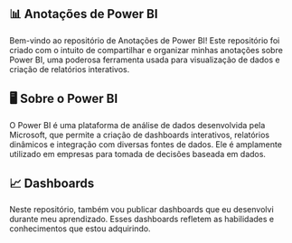 ## 📊 Anotações de Power BI
Bem-vindo ao repositório de Anotações de Power BI! Este repositório foi criado com o intuito de compartilhar e organizar minhas anotações sobre Power BI, uma poderosa ferramenta usada para visualização de dados e criação de relatórios interativos.

## 🖥️ Sobre o Power BI
O Power BI é uma plataforma de análise de dados desenvolvida pela Microsoft, que permite a criação de dashboards interativos, relatórios dinâmicos e integração com diversas fontes de dados. Ele é amplamente utilizado em empresas para tomada de decisões baseada em dados.

## 📈 Dashboards
Neste repositório, também vou publicar dashboards que eu desenvolvi durante meu aprendizado. Esses dashboards refletem as habilidades e conhecimentos que estou adquirindo.
